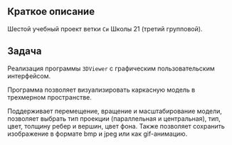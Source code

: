 ## Краткое описание

Шестой учебный проект ветки `Си` Школы 21 (третий групповой).

## Задача

Реализация программы `3DViewer` с графическим пользовательским интерфейсом.

Программа позволяет визуализировать каркасную модель в трехмерном пространстве. 

Поддерживает перемещение, вращение и масштабирование модели, позволяет выбрать тип проекции (параллельная и центральная), тип, цвет, толщину ребер и вершин, цвет фона. Также позволяет сохранить изображение в формате bmp и jpeg или как gif-анимацию.